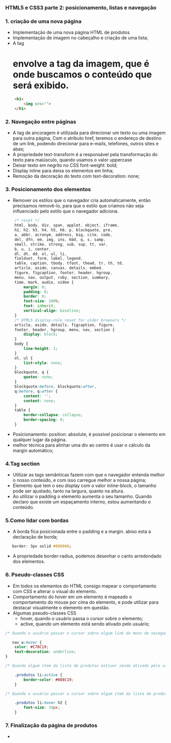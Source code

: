### HTML5 e CSS3 parte 2: posicionamento, listas e navegação


<h3>1. criação de uma nova página </h3>

* Implementação de uma nova página HTML de produtos 
* Implementação de imagem no cabeçalho e criação de uma lista;
* A tag <h1> envolve a tag da imagem, que é onde buscamos o conteúdo que será exibido.

```html
    <h1>
        <img src="">
    </h1>

```

<h3>2. Navegação entre páginas </h3>

* A tag <a> de ancoragem é utilizada para direcionar um texto ou uma imagem para outra página, Com o atributo href, teremos o endereço de destino de um link, podendo direcionar para e-mails, telefones, outros sites e abas;
* A propriedade text-transform é a responsável pela transformação do texto para maiúsculo, quando usamos o valor uppercase
*  Deixar texto em negrito no CSS font-weight: bold;
*  Display inline para deixa os elementos em linha;
* Remoção da decoração do texto com text-decoration: none;

<h3>3. Posicionamento dos elementos  </h3>

* Remover os estilos que o navegador cria automaticamente, então precisamos removê-lo, para que o estilo que criamos não seja influenciado pelo estilo que o navegador adiciona.

```css 
    /* reset */
    html, body, div, span, applet, object, iframe,
    h1, h2, h3, h4, h5, h6, p, blockquote, pre,
    a, abbr, acronym, address, big, cite, code,
    del, dfn, em, img, ins, kbd, q, s, samp,
    small, strike, strong, sub, sup, tt, var,
    b, u, i, center,
    dl, dt, dd, ol, ul, li,
    fieldset, form, label, legend,
    table, caption, tbody, tfoot, thead, tr, th, td,
    article, aside, canvas, details, embed, 
    figure, figcaption, footer, header, hgroup, 
    menu, nav, output, ruby, section, summary,
    time, mark, audio, video {
        margin: 0;
        padding: 0;
        border: 0;
        font-size: 100%;
        font: inherit;
        vertical-align: baseline;
    }
    /* HTML5 display-role reset for older browsers */
    article, aside, details, figcaption, figure, 
    footer, header, hgroup, menu, nav, section {
        display: block;
    }
    body {
        line-height: 1;
    }
    ol, ul {
        list-style: none;
    }
    blockquote, q {
        quotes: none;
    }
    blockquote:before, blockquote:after,
    q:before, q:after {
        content: '';
        content: none;
    }
    table {
        border-collapse: collapse;
        border-spacing: 0;
    }

```
* Posicionamento:  position: absolute, é possível posicionar o elemento em qualquer lugar da página.
* melhor técnica para alinhar uma div ao centro é usar o cálculo da margin automático;

<h3>4.Tag section </h3>

* Utilizar as tags semânticas fazem com que o navegador entenda melhor o nosso conteúdo, e com isso carregue melhor a nossa página;
* Elemento que tem o seu display com o valor inline-block, o tamanho pode ser ajustado, tanto na largura, quanto na altura.
* Ao utilizar o padding o elemento aumenta o seu tamanho. Quando declaro que existe um espaçamento interno, estou aumentando o conteúdo.

<h3>5.Como lidar com bordas</h3>

* A borda fica posicionada entre o padding e a margin. abixo esta a declaração de borda;

```css
   border: 3px solid #000000;

```
* A propriedade border-radius, podemos desenhar o canto arredondado dos elementos.

<h3>6. Pseudo-classes CSS</h3>

* Em todos os elementos do HTML consigo mapear o comportamento com CSS e alterar o visual do elemento. 
* Comportamento do hover em um elemento é mapeado o comportamento do mouse por cima do elemento, e pode utilizar para destacar visualmente o elemento em questão.
* Algumas pseudo-classes CSS
    * hover, quando o usuário passa o cursor sobre o elemento;
    * active, quando um elemento está sendo ativado pelo usuário;


```css
/* Quando o usuário passar o cursor sobre algum link do menu de navegação, modifique a cor do seu texto.*/

   nav a:hover {
    color: #C78C19;
    text-decoration: underline;
}

```

```css
/* Quando algum item da lista de produtos estiver sendo ativado pelo usuário, modifique a cor da sua borda.*/

    .produtos li:active {
        border-color: #088C19;    
    }

```
```css
/* Quando o usuário passar o cursor sobre algum item da lista de produtos, modifique o tamanho do texto do seu h2.*/

    .produtos li:hover h2 {
        font-size: 34px;
    }

```

<h3>7. Finalização da página de produtos </h3>

* 

